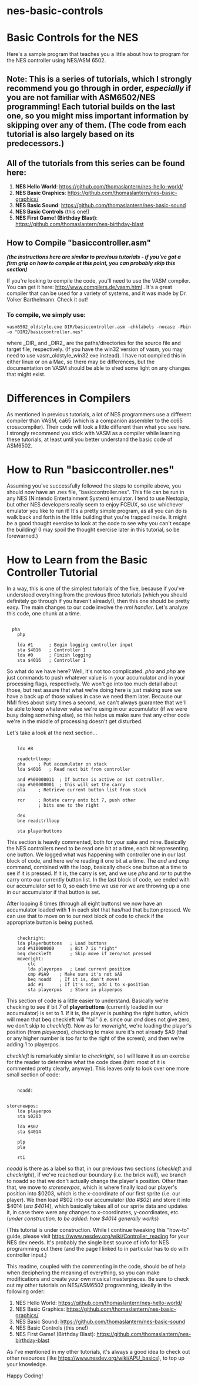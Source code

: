 # nes-basic-controls

# Basic Controls for the NES

Here's a sample program that teaches you a little about how to program for the NES controller using NES/ASM 6502.

## Note: This is a series of tutorials, which I strongly recommend you go through in order, _especially_ if you are not familiar with ASM6502/NES programming! Each tutorial builds on the last one, so you might miss important information by skipping over any of them. (The code from each tutorial is also largely based on its predecessors.) 

## All of the tutorials from this series can be found here:

1) **NES Hello World**: https://github.com/thomaslantern/nes-hello-world/
2) **NES Basic Graphics**: https://github.com/thomaslantern/nes-basic-graphics/
3) **NES Basic Sound**: https://github.com/thomaslantern/nes-basic-sound
4) **NES Basic Controls** (this one!)
5) **NES First Game! (Birthday Blast)**: https://github.com/thomaslantern/nes-birthday-blast

## How to Compile "basiccontroller.asm"
**_(the instructions here are similar to previous tutorials - if you've got a firm grip on how to compile at this point, you can probably skip this section)_**

If you're looking to compile the code, you'll need to use the VASM compiler. You can get it here: http://www.compilers.de/vasm.html . It's a great compiler that can be used for a variety of systems, and it was made by Dr. Volker Barthelmann. Check it out! 

### To compile, we simply use: 
<pre><code>vasm6502_oldstyle.exe DIR/basiccontroller.asm -chklabels -nocase -Fbin -o "DIR2/basiccontroller.nes"</code></pre> where _DIR_ and _DIR2_ are the paths/directories for the source file and target file, respectively. (If you have the win32 version of vasm, you may need to use vasm_oldstyle_win32.exe instead). I have not compiled this in either linux or on a Mac, so there may be differences, but the documentation on VASM should be able to shed some light on any changes that might exist.

<h1>Differences in Compilers</h1>
As mentioned in previous tutorials, a lot of NES programmers use a different compiler than VASM, ca65 (which is a companion assembler to the cc65 crosscompiler). Their code will look a little different than what you see here. I strongly recommend you stick with VASM as a compiler while learning these tutorials, at least until you better understand the basic code of ASM6502.

<h1>How to Run "basiccontroller.nes"</h1>
Assuming you've successfully followed the steps to compile above, you should now have an .nes file, "basiccontroller.nes". This file can be run in any NES (Nintendo Entertainment System) emulator. I tend to use Nestopia, but other NES developers really seem to enjoy FCEUX, so use whichever emulator you like to run it! It's a pretty simple program, as all you can do is walk back and forth in the little building that you're trapped inside. It might be a good thought exercise to look at the code to see why you can't escape the building! (I may spoil the thought exercise later in this tutorial, so be forewarned.)

# How to Learn from the Basic Controller Tutorial

In a way, this is one of the simplest tutorials of the five, because if you've understood everything from the previous three tutorials (which you should definitely go through if you haven't already!), then this one should be pretty easy. The main changes to our code involve the _nmi handler_. Let's analyze this code, one chunk at a time.

<pre><code>
  pha 
	php

	lda #1		; Begin logging controller input
	sta $4016	; Controller 1
	lda #0		; Finish logging
	sta $4016	; Controller 1
</code></pre>
So what do we have here? Well, it's not too complicated. _pha_ and _php_ are just commands to push whatever value is in your accumulator and in your processing flags, respectively. We won't go into too much detail about those, but rest assure that what we're doing here is just making sure we have a back up of those values in case we need them later. Because our NMI fires about sixty times a second, we can't always guarantee that we'll be able to keep whatever value we're using in our accumulator (if we were busy doing something else), so this helps us make sure that any other code we're in the middle of processing doesn't get disturbed.

Let's take a look at the next section...
<pre><code>
	ldx #8
	
	readctrlloop:
	pha		; Put accumulator on stack
	lda $4016	; Read next bit from controller

	and #%00000011	; If button is active on 1st controller,
	cmp #%00000001	; this will set the carry
	pla		; Retrieve current button list from stack

	ror		; Rotate carry onto bit 7, push other
			; bits one to the right

	dex		
	bne readctrlloop
	
	sta playerbuttons
</code></pre>

This section is heavily commented, both for your sake and mine. Basically the NES controllers need to be read one bit at a time, each bit representing one button. We logged what was happening with controller one in our last block of code, and here we're reading it one bit at a time. The _and_ and _cmp_ command, combined with the loop, basically check one button at a time to see if it is pressed. If it is, the carry is set, and we use _pha_ and _ror_ to put the carry onto our currently button list. In the last block of code, we ended with our accumulator set to 0, so each time we use ror we are throwing up a one in our accumulator if that button is set.

After looping 8 times (through all eight buttons) we now have an accumulator loaded with **1** in each slot that has/had that button pressed. We can use that to move on to our next block of code to check if the appropriate button is being pushed.

<pre><code>
	checkright:
	lda playerbuttons	; Load buttons
	and #%10000000		; Bit 7 is "right"
	beq checkleft		; Skip move if zero/not pressed
	moveright:
		clc
		lda playerpos	; Load current position
		cmp #$A9	; Make sure it's not $A9
		beq noadd	; If it is, don't move!
		adc #1		; If it's not, add 1 to x-position
		sta playerpos	; Store in playerpos
</code></pre>

This section of code is a little easier to understand. Basically we're checking to see if bit 7 of **playerbuttons** (currently loaded in our accumulator) is set to **1**. If it is, the player is pushing the right button, which will mean that beq checkleft will "fail" (i.e. since our _and_ does not give zero, we don't skip to _checkleft_). Now as for _moveright_, we're loading the player's position (from _playerpos_), checking to make sure it's not already $A9 (that or any higher number is too far to the right of the screen), and then we're adding 1 to playerpos.

_checkleft_ is remarkably similar to _checkright_, so I will leave it as an exercise for the reader to determine what the code does (hint: most of it is commented pretty clearly, anyway). This leaves only to look over one more small section of code:
<pre><code>
	noadd:
	
	
storenewpos:
	lda playerpos
	sta $0203 

	lda #$02
	sta $4014

	plp
	pla

	rti
</code></pre>
_noadd_ is there as a label so that, in our previous two sections (_checkleft_ and _checkright_), if we've reached our boundary (i.e. the brick wall), we branch to noadd so that we don't actually change the player's position. Other than that, we move to _storenewpos_, which is where finally load our player's position into $0203, which is the x-coordinate of our first sprite (i.e. our player). We then load #$02 into our accumulator (_lda #$02_) and store it into $4014 (_sta $4014_), which basically takes all of our sprite data and updates it, in case there were any changes to x-coordinates, y-coordinates, etc.
(_under construction, to be added: how $4014 generally works_)

(This tutorial is under construction. While I continue tweaking this "how-to" guide, please visit https://www.nesdev.org/wiki/Controller_reading for your NES dev needs. It's probably the single best source of info for NES programming out there (and the page I linked to in particular has to do with controller input.)

This readme, coupled with the commenting in the code, should be of help when deciphering the meaning of everything, so you can make modifications and create your own musical masterpieces. Be sure to check out my other tutorials on NES/ASM6502 programming, ideally in the following order:
1) NES Hello World: https://github.com/thomaslantern/nes-hello-world/
2) NES Basic Graphics: https://github.com/thomaslantern/nes-basic-graphics/
3) NES Basic Sound: https://github.com/thomaslantern/nes-basic-sound
4) NES Basic Controls (this one!)
5) NES First Game! (Birthday Blast): https://github.com/thomaslantern/nes-birthday-blast

As I've mentioned in my other tutorials, it's always a good idea to check out other resources (like https://www.nesdev.org/wiki/APU_basics), to top up your knowledge.

Happy Coding!
